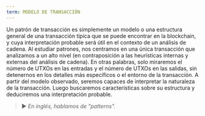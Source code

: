 ```yaml
---
term: MODELO DE TRANSACCIÓN
---
```


Un patrón de transacción es simplemente un modelo o una estructura general de una transacción típica que se puede encontrar en la blockchain, y cuya interpretación probable será útil en el contexto de un análisis de cadena. Al estudiar patrones, nos centramos en una única transacción que analizamos a un alto nivel (en contraposición a las heurísticas internas y externas del análisis de cadena). En otras palabras, solo miraremos el número de UTXOs en las entradas y el número de UTXOs en las salidas, sin detenernos en los detalles más específicos o el entorno de la transacción. A partir del modelo observado, seremos capaces de interpretar la naturaleza de la transacción. Luego buscaremos características sobre su estructura y deduciremos una interpretación probable.

> ► *En inglés, hablamos de "patterns".*